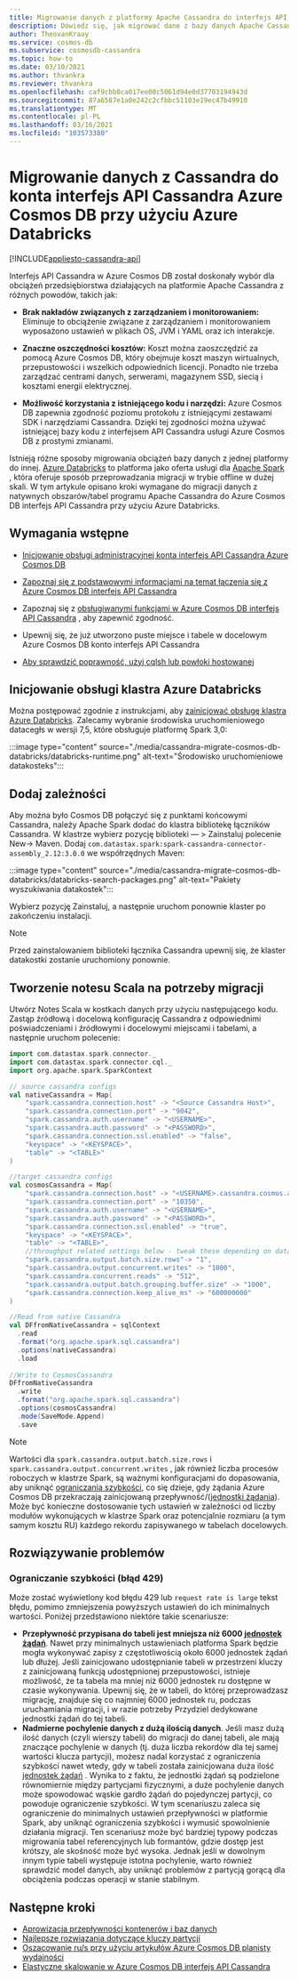 ```yaml
---
title: Migrowanie danych z platformy Apache Cassandra do interfejs API Cassandra Azure Cosmos DB przy użyciu funkcji datakosteks (Spark)
description: Dowiedz się, jak migrować dane z bazy danych Apache Cassandra do Azure Cosmos DB interfejs API Cassandra przy użyciu Azure Databricks i platformy Spark.
author: TheovanKraay
ms.service: cosmos-db
ms.subservice: cosmosdb-cassandra
ms.topic: how-to
ms.date: 03/10/2021
ms.author: thvankra
ms.reviewer: thvankra
ms.openlocfilehash: caf9cbb0ca017ee00c5061d94e0d37703194943d
ms.sourcegitcommit: 87a6587e1a0e242c2cfbbc51103e19ec47b49910
ms.translationtype: MT
ms.contentlocale: pl-PL
ms.lasthandoff: 03/16/2021
ms.locfileid: "103573380"
---
```

# <a name="migrate-data-from-cassandra-to-azure-cosmos-db-cassandra-api-account-using-azure-databricks"></a>Migrowanie danych z Cassandra do konta interfejs API Cassandra Azure Cosmos DB przy użyciu Azure Databricks
[!INCLUDE[appliesto-cassandra-api](includes/appliesto-cassandra-api.md)]

Interfejs API Cassandra w Azure Cosmos DB został doskonały wybór dla obciążeń przedsiębiorstwa działających na platformie Apache Cassandra z różnych powodów, takich jak: 

* **Brak nakładów związanych z zarządzaniem i monitorowaniem:** Eliminuje to obciążenie związane z zarządzaniem i monitorowaniem wyposażono ustawień w plikach OS, JVM i YAML oraz ich interakcje.

* **Znaczne oszczędności kosztów:** Koszt można zaoszczędzić za pomocą Azure Cosmos DB, który obejmuje koszt maszyn wirtualnych, przepustowości i wszelkich odpowiednich licencji. Ponadto nie trzeba zarządzać centrami danych, serwerami, magazynem SSD, siecią i kosztami energii elektrycznej. 

* **Możliwość korzystania z istniejącego kodu i narzędzi:** Azure Cosmos DB zapewnia zgodność poziomu protokołu z istniejącymi zestawami SDK i narzędziami Cassandra. Dzięki tej zgodności można używać istniejącej bazy kodu z interfejsem API Cassandra usługi Azure Cosmos DB z prostymi zmianami.

Istnieją różne sposoby migrowania obciążeń bazy danych z jednej platformy do innej. [Azure Databricks](https://azure.microsoft.com/services/databricks/) to platforma jako oferta usługi dla [Apache Spark](https://spark.apache.org/) , która oferuje sposób przeprowadzania migracji w trybie offline w dużej skali. W tym artykule opisano kroki wymagane do migracji danych z natywnych obszarów/tabel programu Apache Cassandra do Azure Cosmos DB interfejs API Cassandra przy użyciu Azure Databricks.

## <a name="prerequisites"></a>Wymagania wstępne

* [Inicjowanie obsługi administracyjnej konta interfejs API Cassandra Azure Cosmos DB](create-cassandra-dotnet.md#create-a-database-account)

* [Zapoznaj się z podstawowymi informacjami na temat łączenia się z Azure Cosmos DB interfejs API Cassandra](cassandra-spark-generic.md)

* Zapoznaj się z [obsługiwanymi funkcjami w Azure Cosmos DB interfejs API Cassandra](cassandra-support.md) , aby zapewnić zgodność.

* Upewnij się, że już utworzono puste miejsce i tabele w docelowym Azure Cosmos DB konto interfejs API Cassandra

* [Aby sprawdzić poprawność, użyj cqlsh lub powłoki hostowanej](cassandra-support.md#hosted-cql-shell-preview)

## <a name="provision-an-azure-databricks-cluster"></a>Inicjowanie obsługi klastra Azure Databricks

Można postępować zgodnie z instrukcjami, aby [zainicjować obsługę klastra Azure Databricks](/azure/databricks/scenarios/quickstart-create-databricks-workspace-portal). Zalecamy wybranie środowiska uruchomieniowego datacegłs w wersji 7,5, które obsługuje platformę Spark 3,0:

:::image type="content" source="./media/cassandra-migrate-cosmos-db-databricks/databricks-runtime.png" alt-text="Środowisko uruchomieniowe datakosteks":::


## <a name="add-dependencies"></a>Dodaj zależności

Aby można było Cosmos DB połączyć się z punktami końcowymi Cassandra, należy Apache Spark dodać do klastra bibliotekę łączników Cassandra. W klastrze wybierz pozycję biblioteki — > Zainstaluj polecenie New-> Maven. Dodaj `com.datastax.spark:spark-cassandra-connector-assembly_2.12:3.0.0` we współrzędnych Maven:

:::image type="content" source="./media/cassandra-migrate-cosmos-db-databricks/databricks-search-packages.png" alt-text="Pakiety wyszukiwania datakostek":::

Wybierz pozycję Zainstaluj, a następnie uruchom ponownie klaster po zakończeniu instalacji. 

> [!NOTE]
> Przed zainstalowaniem biblioteki łącznika Cassandra upewnij się, że klaster datakostki zostanie uruchomiony ponownie.

## <a name="create-scala-notebook-for-migration"></a>Tworzenie notesu Scala na potrzeby migracji

Utwórz Notes Scala w kostkach danych przy użyciu następującego kodu. Zastąp źródłową i docelową konfigurację Cassandra z odpowiednimi poświadczeniami i źródłowymi i docelowymi miejscami i tabelami, a następnie uruchom polecenie:

```scala
import com.datastax.spark.connector._
import com.datastax.spark.connector.cql._
import org.apache.spark.SparkContext

// source cassandra configs
val nativeCassandra = Map( 
    "spark.cassandra.connection.host" -> "<Source Cassandra Host>",
    "spark.cassandra.connection.port" -> "9042",
    "spark.cassandra.auth.username" -> "<USERNAME>",
    "spark.cassandra.auth.password" -> "<PASSWORD>",
    "spark.cassandra.connection.ssl.enabled" -> "false",
    "keyspace" -> "<KEYSPACE>",
    "table" -> "<TABLE>"
)

//target cassandra configs
val cosmosCassandra = Map( 
    "spark.cassandra.connection.host" -> "<USERNAME>.cassandra.cosmos.azure.com",
    "spark.cassandra.connection.port" -> "10350",
    "spark.cassandra.auth.username" -> "<USERNAME>",
    "spark.cassandra.auth.password" -> "<PASSWORD>",
    "spark.cassandra.connection.ssl.enabled" -> "true",
    "keyspace" -> "<KEYSPACE>",
    "table" -> "<TABLE>",
    //throughput related settings below - tweak these depending on data volumes. 
    "spark.cassandra.output.batch.size.rows"-> "1",
    "spark.cassandra.output.concurrent.writes" -> "1000",
    "spark.cassandra.concurrent.reads" -> "512",
    "spark.cassandra.output.batch.grouping.buffer.size" -> "1000",
    "spark.cassandra.connection.keep_alive_ms" -> "600000000"
)

//Read from native Cassandra
val DFfromNativeCassandra = sqlContext
  .read
  .format("org.apache.spark.sql.cassandra")
  .options(nativeCassandra)
  .load
  
//Write to CosmosCassandra
DFfromNativeCassandra
  .write
  .format("org.apache.spark.sql.cassandra")
  .options(cosmosCassandra)
  .mode(SaveMode.Append)
  .save
```

> [!NOTE]
> Wartości dla `spark.cassandra.output.batch.size.rows` i `spark.cassandra.output.concurrent.writes` , jak również liczba procesów roboczych w klastrze Spark, są ważnymi konfiguracjami do dopasowania, aby uniknąć [ograniczania szybkości](/samples/azure-samples/azure-cosmos-cassandra-java-retry-sample/azure-cosmos-db-cassandra-java-retry-sample/), co się dzieje, gdy żądania Azure Cosmos DB przekraczają zainicjowaną przepływność/([jednostki żądania](./request-units.md)). Może być konieczne dostosowanie tych ustawień w zależności od liczby modułów wykonujących w klastrze Spark oraz potencjalnie rozmiaru (a tym samym kosztu RU) każdego rekordu zapisywanego w tabelach docelowych.

## <a name="troubleshooting"></a>Rozwiązywanie problemów

### <a name="rate-limiting-429-error"></a>Ograniczanie szybkości (błąd 429)
Może zostać wyświetlony kod błędu 429 lub `request rate is large` tekst błędu, pomimo zmniejszenia powyższych ustawień do ich minimalnych wartości. Poniżej przedstawiono niektóre takie scenariusze:

- **Przepływność przypisana do tabeli jest mniejsza niż 6000 [jednostek żądań](./request-units.md)**. Nawet przy minimalnych ustawieniach platforma Spark będzie mogła wykonywać zapisy z częstotliwością około 6000 jednostek żądań lub dłużej. Jeśli zainicjowano udostępnianie tabeli w przestrzeni kluczy z zainicjowaną funkcją udostępnionej przepustowości, istnieje możliwość, że ta tabela ma mniej niż 6000 jednostek ru dostępne w czasie wykonywania. Upewnij się, że w tabeli, do której przeprowadzasz migrację, znajduje się co najmniej 6000 jednostek ru, podczas uruchamiania migracji, i w razie potrzeby Przydziel dedykowane jednostki żądań do tej tabeli. 
- **Nadmierne pochylenie danych z dużą ilością danych**. Jeśli masz dużą ilość danych (czyli wierszy tabeli) do migracji do danej tabeli, ale mają znaczące pochylenie w danych (tj. duża liczba rekordów dla tej samej wartości klucza partycji), możesz nadal korzystać z ograniczenia szybkości nawet wtedy, gdy w tabeli została zainicjowana duża ilość [jednostek żądań](./request-units.md) . Wynika to z faktu, że jednostki żądań są podzielone równomiernie między partycjami fizycznymi, a duże pochylenie danych może spowodować wąskie gardło żądań do pojedynczej partycji, co powoduje ograniczenie szybkości. W tym scenariuszu zaleca się ograniczenie do minimalnych ustawień przepływności w platformie Spark, aby uniknąć ograniczenia szybkości i wymusić spowolnienie działania migracji. Ten scenariusz może być bardziej typowy podczas migrowania tabel referencyjnych lub formantów, gdzie dostęp jest krótszy, ale skośność może być wysoka. Jednak jeśli w dowolnym innym typie tabeli występuje istotna pochylenie, warto również sprawdzić model danych, aby uniknąć problemów z partycją gorącą dla obciążenia podczas operacji w stanie stabilnym. 



## <a name="next-steps"></a>Następne kroki

* [Aprowizacja przepływności kontenerów i baz danych](set-throughput.md) 
* [Najlepsze rozwiązania dotyczące kluczy partycji](partitioning-overview.md#choose-partitionkey)
* [Oszacowanie ru/s przy użyciu artykułów Azure Cosmos DB planisty wydajności](estimate-ru-with-capacity-planner.md)
* [Elastyczne skalowanie w Azure Cosmos DB interfejs API Cassandra](manage-scale-cassandra.md)
